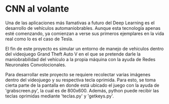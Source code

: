 # CNN al volante

Una de las aplicaciones más llamativas a futuro del Deep Learning es el desarrollo de vehículos automaniobrables. Aunque esta tecnología apenas esté comenzando, ya comienzan a verse sus primeros ejemplares en la vida real como lo es el caso de Tesla.

El fin de este proyecto es simular un entorno de manejo de vehiculos dentro del videojuego Grand Theft Auto V en el que se pretende darle la maniobrabilidad del vehículo a la propia máquina con la ayuda de Redes Neuronales Convolocionales.

Para desarrollar este proyecto se requiere recolectar varias imágenes dentro del videojuego y su respectiva tecla oprimida. Para esto, se toma cierta parte de la pantalla en donde está ubicado el juego con la ayuda de 'grabscreen.py', la cual es de 800x600. Además, python puede recibir las teclas oprimidas mediante 'teclas.py' y 'getkeys.py'.


